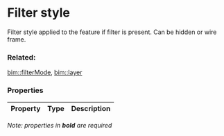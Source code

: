 # Filter style

Filter style applied to the feature if filter is present. Can be hidden or wire frame.

### Related:

[bim::filterMode](filterMode.md), [bim::layer](layer.md)
### Properties

| Property | Type | Description |
| --- | --- | --- |

*Note: properties in **bold** are required*

